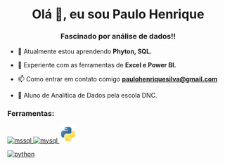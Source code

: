 <h1 align="center">Olá 👋, eu sou Paulo Henrique</h1>
<h3 align="center">Fascinado por análise de dados!!</h3>

- 🌱 Atualmente estou aprendendo **Phyton, SQL.**

- 💬 Experiente com as ferramentas de **Excel e Power BI.**

- 📫 Como entrar em contato comigo **paulohenriquesilva@gmail.com**

- 🔭 Aluno de Analítica de Dados pela escola DNC.

<h3 alinhar ="left">Ferramentas:</h3>
<p align="left"> <a href="https://www.microsoft.com/en-us/sql-server" target="_blank" rel ="noreferrer"> <img src="https://www.svgrepo.com/show/303229/microsoft-sql-server-logo.svg" alt="mssql" width="40" height="40"/ > </a> <a href="https://www.mysql.com/" target="_blank" rel="noreferrer"> <img src="https://raw.githubusercontent.com/devicons/devicon /master/icons/mysql/mysql-original-wordmark.svg" alt="mysql" width="40" height="40"/> </a> <a href="https://www.python.org "target="_blank" rel="noreferrer"> <img src="https://raw.githubusercontent.com/devicons/devicon/master/icons/python/python-original.svg" alt="python" width= "40" altura="40"/> </a> </p>
</a> <a href="https://www.python.org "target="_blank" rel="noreferrer"> <img src=["https://raw.githubusercontent.com/devicons/devicon/master/icons/python/python-original.svg](https://www.google.com/search?sca_esv=25c9fa5c60f43d7f&sca_upv=1&sxsrf=ADLYWII_T18Bnl4uxsGdHrU635x6z5xKGA:1719335553466&q=excel&udm=2&fbs=AEQNm0AuaLfhdrtx2b9ODfK0pnmi046uB92frSWoVskpBryHTrdWqiVbaH6EqK0Fq9hkAkqRDuhGs7UQnPtZiL0Bzcj78aaFR2vnR4DfQyahVzxKNc6O6jBU8s5L6UmZFAuhQcGC7tCeR_nKdMS0tI-Jz-F_siZLnPsXH8NgAqtwgbKZiMn-bWDAzLoPCv03WGp892CpbpxhzkVXsroeF7EA0w5lU2qTzw&sa=X&ved=2ahUKEwiIyaeHoPeGAxXmrJUCHcWjAlcQtKgLegQIDxAB&biw=1366&bih=599&dpr=1#vhid=F_CbFQB6L7KiLM&vssid=mosaic)" alt="python" width= "40" altura="40"/> </a> </p>
